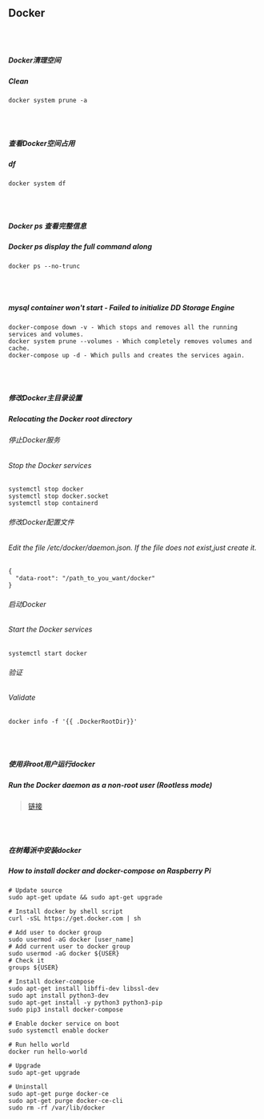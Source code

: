 ## Docker

<br /><br />

##### Docker清理空间
##### Clean

```
docker system prune -a
```

<br /><br />

##### 查看Docker空间占用
##### df

```
docker system df
```

<br /><br />

##### Docker ps 查看完整信息
##### Docker ps display the full command along

```
docker ps --no-trunc
```

<br /><br />

##### mysql container won't start - Failed to initialize DD Storage Engine

```
docker-compose down -v - Which stops and removes all the running services and volumes.
docker system prune --volumes - Which completely removes volumes and cache.
docker-compose up -d - Which pulls and creates the services again.
```

<br /><br />

##### 修改Docker主目录设置
##### Relocating the Docker root directory

###### 停止Docker服务
###### Stop the Docker services
```
systemctl stop docker
systemctl stop docker.socket
systemctl stop containerd
```

###### 修改Docker配置文件
###### Edit the file /etc/docker/daemon.json. If the file does not exist,just create it.
```
{
  "data-root": "/path_to_you_want/docker"
}
```

###### 启动Docker
###### Start the Docker services
```
systemctl start docker
```

###### 验证
###### Validate
```
docker info -f '{{ .DockerRootDir}}'
```

<br /><br />

##### 使用非root用户运行docker
##### Run the Docker daemon as a non-root user (Rootless mode)
> [链接](https://docs.docker.com/engine/security/rootless)

<br /><br />

##### 在树莓派中安装docker
##### How to install docker and docker-compose on Raspberry Pi

```
# Update source
sudo apt-get update && sudo apt-get upgrade

# Install docker by shell script
curl -sSL https://get.docker.com | sh

# Add user to docker group
sudo usermod -aG docker [user_name]
# Add current user to docker group
sudo usermod -aG docker ${USER}
# Check it
groups ${USER}

# Install docker-compose
sudo apt-get install libffi-dev libssl-dev
sudo apt install python3-dev
sudo apt-get install -y python3 python3-pip
sudo pip3 install docker-compose

# Enable docker service on boot
sudo systemctl enable docker

# Run hello world
docker run hello-world

# Upgrade
sudo apt-get upgrade

# Uninstall
sudo apt-get purge docker-ce
sudo apt-get purge docker-ce-cli
sudo rm -rf /var/lib/docker
```